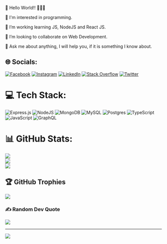 
👋 Hello World!! 🚀🚀🚀

🗽 I'm interested in programming.

🌱 I’m working learning JS, NodeJS and React JS.

🔔 I’m looking to collaborate on Web Development.

💬 Ask me about anything, I will help you, if it is something I know about.


## 🌐 Socials:
[![Facebook](https://img.shields.io/badge/Facebook-%231877F2.svg?logo=Facebook&logoColor=white)](https://facebook.com/https://www.facebook.com/abhishek.kamble.37017?mibextid=ZbWKwL) [![Instagram](https://img.shields.io/badge/Instagram-%23E4405F.svg?logo=Instagram&logoColor=white)](https://instagram.com/abhishekhkamble) [![LinkedIn](https://img.shields.io/badge/LinkedIn-%230077B5.svg?logo=linkedin&logoColor=white)](https://linkedin.com/in/https://in.linkedin.com/in/abhishekh-kamble-a424a81b6) [![Stack Overflow](https://img.shields.io/badge/-Stackoverflow-FE7A16?logo=stack-overflow&logoColor=white)](https://stackoverflow.com/users/https://stackoverflow.com/users/17188963/abhishekh-kamble) [![Twitter](https://img.shields.io/badge/Twitter-%231DA1F2.svg?logo=Twitter&logoColor=white)](https://twitter.com/@Abhishekhkambl5) 

# 💻 Tech Stack:
![Express.js](https://img.shields.io/badge/express.js-%23404d59.svg?style=flat&logo=express&logoColor=%2361DAFB) ![NodeJS](https://img.shields.io/badge/node.js-6DA55F?style=flat&logo=node.js&logoColor=white) ![MongoDB](https://img.shields.io/badge/MongoDB-%234ea94b.svg?style=flat&logo=mongodb&logoColor=white) ![MySQL](https://img.shields.io/badge/mysql-%2300f.svg?style=flat&logo=mysql&logoColor=white) ![Postgres](https://img.shields.io/badge/postgres-%23316192.svg?style=flat&logo=postgresql&logoColor=white) ![TypeScript](https://img.shields.io/badge/typescript-%23007ACC.svg?style=flat&logo=typescript&logoColor=white) ![JavaScript](https://img.shields.io/badge/javascript-%23323330.svg?style=flat&logo=javascript&logoColor=%23F7DF1E) ![GraphQL](https://img.shields.io/badge/-GraphQL-E10098?style=flat&logo=graphql&logoColor=white)
# 📊 GitHub Stats:
![](https://github-readme-stats.vercel.app/api?username=abhishek36&theme=dark&hide_border=false&include_all_commits=true&count_private=false)<br/>
![](https://github-readme-streak-stats.herokuapp.com/?user=abhishek36&theme=dark&hide_border=false)<br/>
![](https://github-readme-stats.vercel.app/api/top-langs/?username=abhishek36&theme=dark&hide_border=false&include_all_commits=true&count_private=false&layout=compact)

## 🏆 GitHub Trophies
![](https://github-profile-trophy.vercel.app/?username=abhishek36&theme=radical&no-frame=true&no-bg=true&margin-w=4)

### ✍️ Random Dev Quote
![](https://quotes-github-readme.vercel.app/api?type=vetical&theme=dark)

---
[![](https://visitcount.itsvg.in/api?id=abhishek36&icon=0&color=0)](https://visitcount.itsvg.in)

<!-- Proudly created with GPRM ( https://gprm.itsvg.in ) -->




